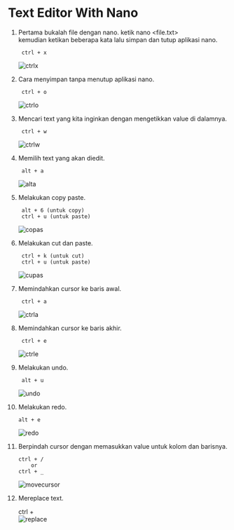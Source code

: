  # **Text Editor With Nano**

1. Pertama bukalah file dengan nano. ketik nano <file.txt> <br> kemudian ketikan beberapa kata lalu simpan dan tutup aplikasi nano.

        ctrl + x
    ![ctrlx](images/ctrlx.png) <br>

2. Cara menyimpan tanpa menutup aplikasi nano.

        ctrl + o
    ![ctrlo](images/ctrlo.png) <br>

3. Mencari text yang kita inginkan dengan mengetikkan value di dalamnya.

        ctrl + w
    ![ctrlw](images/ctrlw.png) <br>

4. Memilih text yang akan diedit.

        alt + a
    ![alta](images/alta.png) <br>

5. Melakukan copy paste.

        alt + 6 (untuk copy)
        ctrl + u (untuk paste)
    ![copas](images/copas.png) <br>

6. Melakukan cut dan paste.

        ctrl + k (untuk cut)
        ctrl + u (untuk paste)
    ![cupas](images/cupas.png) <br>

7. Memindahkan cursor ke baris awal.

        ctrl + a
    ![ctrla](images/ctrla.png) <br>

8. Memindahkan cursor ke baris akhir.

        ctrl + e
    ![ctrle](images/ctrle.png) <br>
    
9. Melakukan undo.

        alt + u
    ![undo](images/undo.png) <br>

10. Melakukan redo.

        alt + e
    ![redo](images/redo.png) <br>

11. Berpindah cursor dengan memasukkan value untuk kolom dan barisnya.

        ctrl + /
            or
        ctrl + _
    ![movecursor](images/movecursor.png) <br>

12.  Mereplace text.

        ctrl + \
    ![replace](images/replace.png) <br>
